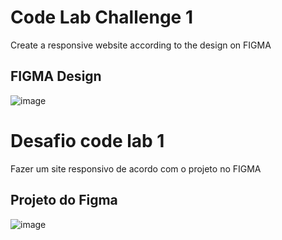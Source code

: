 
# Code Lab Challenge 1

Create a responsive website according to the design on FIGMA

## FIGMA Design

![image](https://github.com/cauantt/code-lab/assets/131816676/1a1c8a20-4884-4a68-8c80-90705cd4f455)

# Desafio code lab 1 

Fazer um site responsivo de acordo com o projeto no FIGMA 

## Projeto do Figma 
![image](https://github.com/cauantt/code-lab/assets/131816676/1a1c8a20-4884-4a68-8c80-90705cd4f455)



